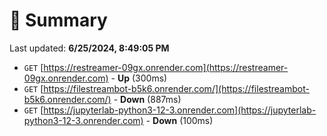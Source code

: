 # 📖 Summary
Last updated: **6/25/2024, 8:49:05 PM**

- `GET` [https://restreamer-09gx.onrender.com](https://restreamer-09gx.onrender.com) - **Up** (300ms)
- `GET` [https://filestreambot-b5k6.onrender.com/](https://filestreambot-b5k6.onrender.com/) - **Down** (887ms)
- `GET` [https://jupyterlab-python3-12-3.onrender.com](https://jupyterlab-python3-12-3.onrender.com) - **Down** (100ms)
